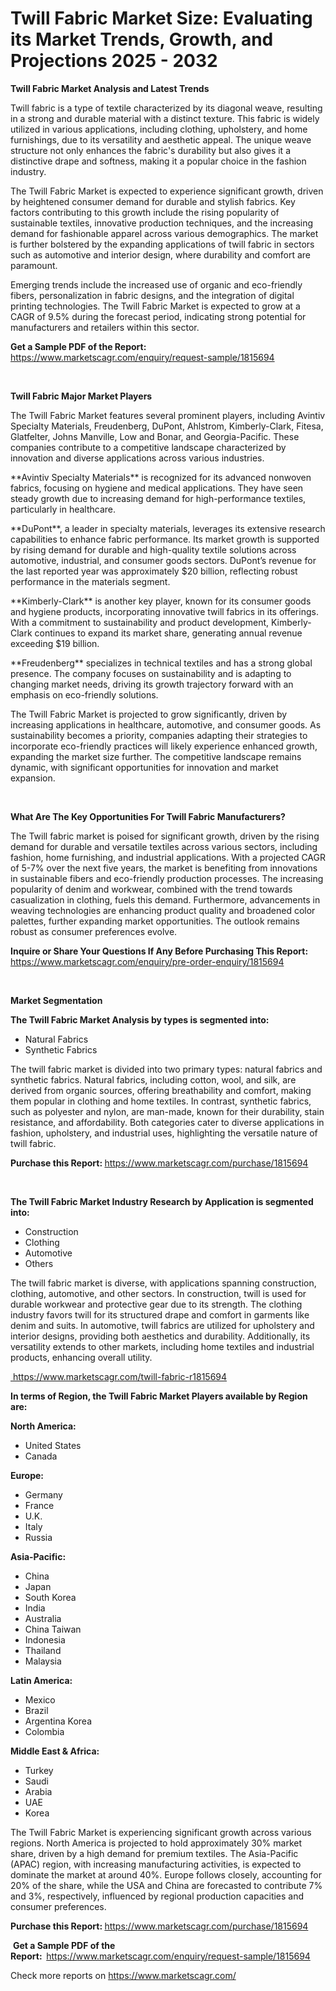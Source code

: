 <p><h1>Twill Fabric Market Size: Evaluating its Market Trends, Growth, and Projections 2025 - 2032</h1></p><p><strong>Twill Fabric Market Analysis and Latest Trends</strong></p>
<p><p>Twill fabric is a type of textile characterized by its diagonal weave, resulting in a strong and durable material with a distinct texture. This fabric is widely utilized in various applications, including clothing, upholstery, and home furnishings, due to its versatility and aesthetic appeal. The unique weave structure not only enhances the fabric's durability but also gives it a distinctive drape and softness, making it a popular choice in the fashion industry.</p><p>The Twill Fabric Market is expected to experience significant growth, driven by heightened consumer demand for durable and stylish fabrics. Key factors contributing to this growth include the rising popularity of sustainable textiles, innovative production techniques, and the increasing demand for fashionable apparel across various demographics. The market is further bolstered by the expanding applications of twill fabric in sectors such as automotive and interior design, where durability and comfort are paramount.</p><p>Emerging trends include the increased use of organic and eco-friendly fibers, personalization in fabric designs, and the integration of digital printing technologies. The Twill Fabric Market is expected to grow at a CAGR of 9.5% during the forecast period, indicating strong potential for manufacturers and retailers within this sector.</p></p>
<p><strong>Get a Sample PDF of the Report:&nbsp;</strong> <a href="https://www.marketscagr.com/enquiry/request-sample/1815694?utm_campaign=2796&utm_medium=2&utm_source=Github&utm_content=ia&utm_term=01042025&utm_id=twill-fabric">https://www.marketscagr.com/enquiry/request-sample/1815694</a></p>
<p>&nbsp;</p>
<p><strong>Twill Fabric Major Market Players</strong></p>
<p><p>The Twill Fabric Market features several prominent players, including Avintiv Specialty Materials, Freudenberg, DuPont, Ahlstrom, Kimberly-Clark, Fitesa, Glatfelter, Johns Manville, Low and Bonar, and Georgia-Pacific. These companies contribute to a competitive landscape characterized by innovation and diverse applications across various industries.</p><p>**Avintiv Specialty Materials** is recognized for its advanced nonwoven fabrics, focusing on hygiene and medical applications. They have seen steady growth due to increasing demand for high-performance textiles, particularly in healthcare.</p><p>**DuPont**, a leader in specialty materials, leverages its extensive research capabilities to enhance fabric performance. Its market growth is supported by rising demand for durable and high-quality textile solutions across automotive, industrial, and consumer goods sectors. DuPont’s revenue for the last reported year was approximately $20 billion, reflecting robust performance in the materials segment.</p><p>**Kimberly-Clark** is another key player, known for its consumer goods and hygiene products, incorporating innovative twill fabrics in its offerings. With a commitment to sustainability and product development, Kimberly-Clark continues to expand its market share, generating annual revenue exceeding $19 billion.</p><p>**Freudenberg** specializes in technical textiles and has a strong global presence. The company focuses on sustainability and is adapting to changing market needs, driving its growth trajectory forward with an emphasis on eco-friendly solutions.</p><p>The Twill Fabric Market is projected to grow significantly, driven by increasing applications in healthcare, automotive, and consumer goods. As sustainability becomes a priority, companies adapting their strategies to incorporate eco-friendly practices will likely experience enhanced growth, expanding the market size further. The competitive landscape remains dynamic, with significant opportunities for innovation and market expansion.</p></p>
<p>&nbsp;</p>
<p><strong>What Are The Key Opportunities For Twill Fabric Manufacturers?</strong></p>
<p><p>The Twill fabric market is poised for significant growth, driven by the rising demand for durable and versatile textiles across various sectors, including fashion, home furnishing, and industrial applications. With a projected CAGR of 5-7% over the next five years, the market is benefiting from innovations in sustainable fibers and eco-friendly production processes. The increasing popularity of denim and workwear, combined with the trend towards casualization in clothing, fuels this demand. Furthermore, advancements in weaving technologies are enhancing product quality and broadened color palettes, further expanding market opportunities. The outlook remains robust as consumer preferences evolve.</p></p>
<p><strong>Inquire or Share Your Questions If Any Before Purchasing This Report:</strong> <a href="https://www.marketscagr.com/enquiry/pre-order-enquiry/1815694?utm_campaign=2796&utm_medium=2&utm_source=Github&utm_content=ia&utm_term=01042025&utm_id=twill-fabric">https://www.marketscagr.com/enquiry/pre-order-enquiry/1815694</a></p>
<p>&nbsp;</p>
<p><strong>Market Segmentation</strong></p>
<p><strong>The Twill Fabric Market Analysis by types is segmented into:</strong></p>
<p><ul><li>Natural Fabrics</li><li>Synthetic Fabrics</li></ul></p>
<p><p>The twill fabric market is divided into two primary types: natural fabrics and synthetic fabrics. Natural fabrics, including cotton, wool, and silk, are derived from organic sources, offering breathability and comfort, making them popular in clothing and home textiles. In contrast, synthetic fabrics, such as polyester and nylon, are man-made, known for their durability, stain resistance, and affordability. Both categories cater to diverse applications in fashion, upholstery, and industrial uses, highlighting the versatile nature of twill fabric.</p></p>
<p><strong>Purchase this Report:&nbsp;</strong><a href="https://www.marketscagr.com/purchase/1815694?utm_campaign=2796&utm_medium=2&utm_source=Github&utm_content=ia&utm_term=01042025&utm_id=twill-fabric">https://www.marketscagr.com/purchase/1815694</a></p>
<p>&nbsp;</p>
<p><strong>The Twill Fabric Market Industry Research by Application is segmented into:</strong></p>
<p><ul><li>Construction</li><li>Clothing</li><li>Automotive</li><li>Others</li></ul></p>
<p><p>The twill fabric market is diverse, with applications spanning construction, clothing, automotive, and other sectors. In construction, twill is used for durable workwear and protective gear due to its strength. The clothing industry favors twill for its structured drape and comfort in garments like denim and suits. In automotive, twill fabrics are utilized for upholstery and interior designs, providing both aesthetics and durability. Additionally, its versatility extends to other markets, including home textiles and industrial products, enhancing overall utility.</p></p>
<p><a href="https://www.marketscagr.com/twill-fabric-r1815694?utm_campaign=2796&utm_medium=2&utm_source=Github&utm_content=ia&utm_term=01042025&utm_id=twill-fabric">&nbsp;https://www.marketscagr.com/twill-fabric-r1815694</a></p>
<p><strong>In terms of Region, the Twill Fabric Market Players available by Region are:</strong></p>
<p>
    <p> <strong> North America: </strong>
        <ul>
            <li>United States</li>
            <li>Canada</li>
        </ul>
        </p> 
    <p> <strong> Europe: </strong>
        <ul>
            <li>Germany</li>
            <li>France</li>
            <li>U.K.</li>
            <li>Italy</li>
            <li>Russia</li>
        </ul>
        </p> 
    <p> <strong> Asia-Pacific: </strong>
        <ul>
            <li>China</li>
            <li>Japan</li>
            <li>South Korea</li>
            <li>India</li>
            <li>Australia</li>
            <li>China Taiwan</li>
            <li>Indonesia</li>
            <li>Thailand</li>
            <li>Malaysia</li>
        </ul>
        </p> 
    <p> <strong> Latin America: </strong>
        <ul>
            <li>Mexico</li>
            <li>Brazil</li>
            <li>Argentina Korea</li>
            <li>Colombia</li>
        </ul>
        </p> 
    <p> <strong> Middle East & Africa: </strong>
        <ul>
            <li>Turkey</li>
            <li>Saudi</li>
            <li>Arabia</li>
            <li>UAE</li>
            <li>Korea</li>
        </ul>
    </p>
    </p>
<p><p>The Twill Fabric Market is experiencing significant growth across various regions. North America is projected to hold approximately 30% market share, driven by a high demand for premium textiles. The Asia-Pacific (APAC) region, with increasing manufacturing activities, is expected to dominate the market at around 40%. Europe follows closely, accounting for 20% of the share, while the USA and China are forecasted to contribute 7% and 3%, respectively, influenced by regional production capacities and consumer preferences.</p></p>
<p><strong>Purchase this Report: </strong><a href="https://www.marketscagr.com/purchase/1815694?utm_campaign=2796&utm_medium=2&utm_source=Github&utm_content=ia&utm_term=01042025&utm_id=twill-fabric">https://www.marketscagr.com/purchase/1815694</a></p>
<p>&nbsp;<strong>Get a Sample PDF of the Report:&nbsp;&nbsp;</strong><a href="https://www.marketscagr.com/enquiry/request-sample/1815694?utm_campaign=2796&utm_medium=2&utm_source=Github&utm_content=ia&utm_term=01042025&utm_id=twill-fabric">https://www.marketscagr.com/enquiry/request-sample/1815694</a></p>
<p><strong></strong></p>
<p>Check more reports on <a href="https://www.marketscagr.com/?utm_campaign=2796&utm_medium=2&utm_source=Github&utm_content=ia&utm_term=01042025&utm_id=twill-fabric">https://www.marketscagr.com/</a></p>